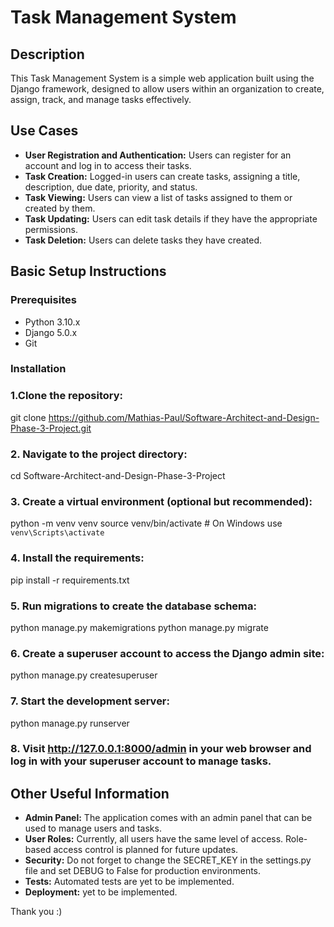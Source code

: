 # Task Management System

## Description
This Task Management System is a simple web application built using the Django framework, designed to allow users within an organization to create, assign, track, and manage tasks effectively.

## Use Cases
- **User Registration and Authentication:** Users can register for an account and log in to access their tasks.
- **Task Creation:** Logged-in users can create tasks, assigning a title, description, due date, priority, and status.
- **Task Viewing:** Users can view a list of tasks assigned to them or created by them.
- **Task Updating:** Users can edit task details if they have the appropriate permissions.
- **Task Deletion:** Users can delete tasks they have created.

## Basic Setup Instructions

### Prerequisites
- Python 3.10.x
- Django 5.0.x
- Git

### Installation

### 1.Clone the repository:
   git clone https://github.com/Mathias-Paul/Software-Architect-and-Design-Phase-3-Project.git

### 2. Navigate to the project directory:

cd Software-Architect-and-Design-Phase-3-Project

### 3. Create a virtual environment (optional but recommended):

python -m venv venv
source venv/bin/activate  # On Windows use `venv\Scripts\activate`

### 4. Install the requirements:

pip install -r requirements.txt

### 5. Run migrations to create the database schema:

python manage.py makemigrations
python manage.py migrate

### 6. Create a superuser account to access the Django admin site:

python manage.py createsuperuser

### 7. Start the development server:

python manage.py runserver

### 8. Visit http://127.0.0.1:8000/admin in your web browser and log in with your superuser account to manage tasks.

## Other Useful Information
- **Admin Panel:** The application comes with an admin panel that can be used to manage users and tasks.
- **User Roles:** Currently, all users have the same level of access. Role-based access control is planned for future updates.
- **Security:** Do not forget to change the SECRET_KEY in the settings.py file and set DEBUG to False for production environments.
- **Tests:** Automated tests are yet to be implemented.
- **Deployment:** yet to be implemented.

Thank you :)
